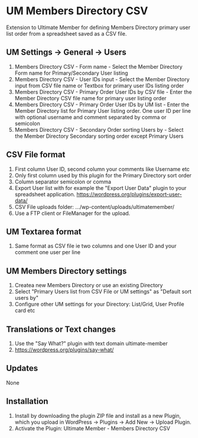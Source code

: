 # UM Members Directory CSV
Extension to Ultimate Member for defining Members Directory primary user list order from a spreadsheet saved as a CSV file.

## UM Settings -> General -> Users
1. Members Directory CSV - Form name - Select the Member Directory Form name for Primary/Secondary User listing
2. Members Directory CSV - User IDs input - Select the Member Directory input from CSV file name or Textbox for primary user IDs listing order
3. Members Directory CSV - Primary Order User IDs by CSV file - Enter the Member Directory CSV file name for primary user listing order
4. Members Directory CSV - Primary Order User IDs by UM list - Enter the Member Directory list for Primary User listing order. One user ID per line with optional username and comment separated by comma or semicolon
5. Members Directory CSV - Secondary Order sorting Users by - Select the Member Directory Secondary sorting order except Primary Users

## CSV File format
1. First column User ID, second column your comments like Username etc
2. Only first column used by this plugin for the Primary Directory sort order
3. Column separator semicolon or comma
4. Export User list with for example the "Export User Data" plugin to your spreadsheet application. https://wordpress.org/plugins/export-user-data/
5. CSV File uploads folder: .../wp-content/uploads/ultimatemember/
6. Use a FTP client or FileManager for the upload.

## UM Textarea format
1. Same format as CSV file ie two columns and one User ID and your comment one user per line

## UM Members Directory settings
1. Createa new Members Directory or use an existing Directory
2. Select "Primary Users list from CSV File or UM settings" as "Default sort users by"
3. Configure other UM settings for your Directory: List/Grid, User Profile card etc

## Translations or Text changes
1. Use the "Say What?" plugin with text domain ultimate-member
2. https://wordpress.org/plugins/say-what/

## Updates
None

## Installation
1. Install by downloading the plugin ZIP file and install as a new Plugin, which you upload in WordPress -> Plugins -> Add New -> Upload Plugin.
2. Activate the Plugin: Ultimate Member - Members Directory CSV
